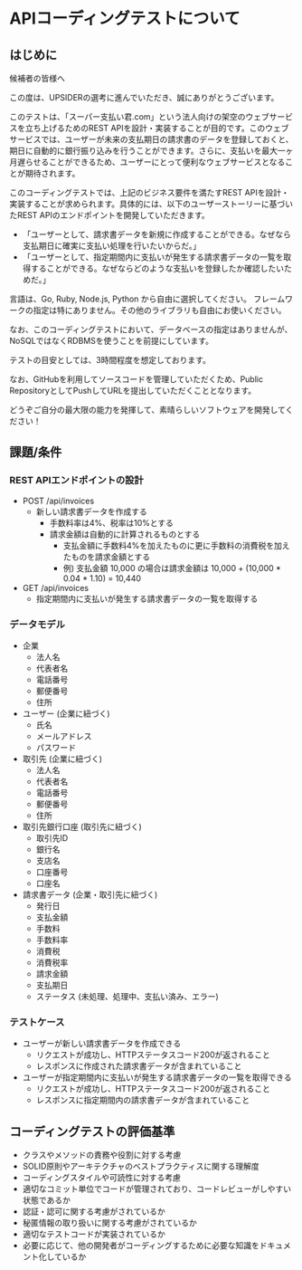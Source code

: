 # APIコーディングテストについて

## はじめに
候補者の皆様へ

この度は、UPSIDERの選考に進んでいただき、誠にありがとうございます。

このテストは、「スーパー支払い君.com」という法人向けの架空のウェブサービスを立ち上げるためのREST APIを設計・実装することが目的です。このウェブサービスでは、ユーザーが未来の支払期日の請求書のデータを登録しておくと、期日に自動的に銀行振り込みを行うことができます。さらに、支払いを最大一ヶ月遅らせることができるため、ユーザーにとって便利なウェブサービスとなることが期待されます。

このコーディングテストでは、上記のビジネス要件を満たすREST APIを設計・実装することが求められます。具体的には、以下のユーザーストーリーに基づいたREST APIのエンドポイントを開発していただきます。

* 「ユーザーとして、請求書データを新規に作成することができる。なぜなら支払期日に確実に支払い処理を行いたいからだ。」
* 「ユーザーとして、指定期間内に支払いが発生する請求書データの一覧を取得することができる。なぜならどのような支払いを登録したか確認したいためだ。」

言語は、Go, Ruby, Node.js, Python から自由に選択してください。
フレームワークの指定は特にありません。その他のライブラリも自由にお使いください。

なお、このコーディングテストにおいて、データベースの指定はありませんが、NoSQLではなくRDBMSを使うことを前提にしています。

テストの目安としては、3時間程度を想定しております。

なお、GitHubを利用してソースコードを管理していただくため、Public RepositoryとしてPushしてURLを提出していただくこととなります。

どうぞご自分の最大限の能力を発揮して、素晴らしいソフトウェアを開発してください！

## 課題/条件

### REST APIエンドポイントの設計

* POST /api/invoices
  * 新しい請求書データを作成する
    * 手数料率は4%、税率は10%とする
    * 請求金額は自動的に計算されるものとする
      * 支払金額に手数料4%を加えたものに更に手数料の消費税を加えたものを請求金額とする
      * 例) 支払金額 10,000 の場合は請求金額は 10,000 + (10,000 * 0.04 * 1.10) = 10,440
* GET /api/invoices
  * 指定期間内に支払いが発生する請求書データの一覧を取得する

### データモデル

* 企業
  * 法人名
  * 代表者名
  * 電話番号
  * 郵便番号 
  * 住所
* ユーザー (企業に紐づく)
  * 氏名
  * メールアドレス
  * パスワード
* 取引先 (企業に紐づく)
  * 法人名
  * 代表者名
  * 電話番号
  * 郵便番号 
  * 住所
* 取引先銀行口座 (取引先に紐づく)
  * 取引先ID
  * 銀行名
  * 支店名
  * 口座番号
  * 口座名
* 請求書データ (企業・取引先に紐づく)
  * 発行日
  * 支払金額
  * 手数料
  * 手数料率
  * 消費税
  * 消費税率
  * 請求金額
  * 支払期日
  * ステータス (未処理、処理中、支払い済み、エラー)

### テストケース

* ユーザーが新しい請求書データを作成できる
  * リクエストが成功し、HTTPステータスコード200が返されること
  * レスポンスに作成された請求書データが含まれていること
* ユーザーが指定期間内に支払いが発生する請求書データの一覧を取得できる
  * リクエストが成功し、HTTPステータスコード200が返されること
  * レスポンスに指定期間内の請求書データが含まれていること

## コーディングテストの評価基準

* クラスやメソッドの責務や役割に対する考慮
* SOLID原則やアーキテクチャのベストプラクティスに関する理解度
* コーディングスタイルや可読性に対する考慮
* 適切なコミット単位でコードが管理されており、コードレビューがしやすい状態であるか
* 認証・認可に関する考慮がされているか
* 秘匿情報の取り扱いに関する考慮がされているか
* 適切なテストコードが実装されているか
* 必要に応じて、他の開発者がコーディングするために必要な知識をドキュメント化しているか
